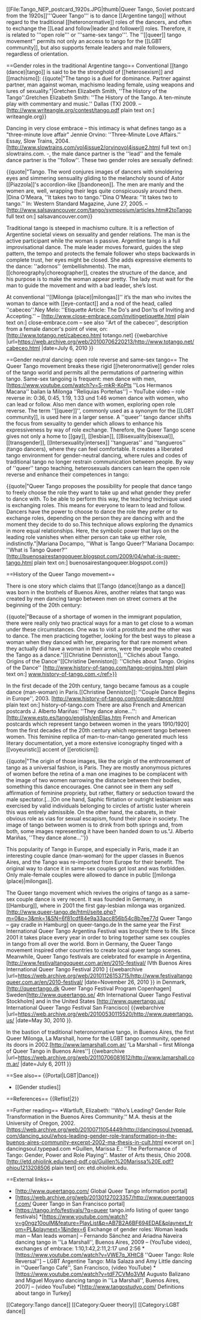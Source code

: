 [[File:Tango_NEP_postcard_1920s.JPG|thumb|Queer Tango, Soviet postcard from the 1920s]]'''Queer Tango''' is to dance [[Argentine tango]] without regard to the traditional [[heteronormative]] roles of the dancers, and often to exchange the [[Lead and follow|leader and follower]] roles. Therefore, it is related to '''open role''' or '''same-sex tango'''. The ''[[queer]] tango movement'' permits not only an access to tango for the [[LGBT community]], but also supports female leaders and male followers, regardless of orientation.

==Gender roles in the traditional Argentine tango==
Conventional [[tango (dance)|tango]] is said to be the stronghold of [[heterosexism]] and [[machismo]]:
{{quote|"The tango is  a duel for dominance. Partner against partner, man against woman, machismo leading female, using weapons and lures of sexuality."|Gretchen Elizabeth Smith, ''The History of the Tango''.<ref>Gretchen Elizabeth Smith: ''The History of the Tango. A ten-minute play with commentary and music.'' Dallas (TX) 2009. –  [http://www.writeangle.org/contest/tango.pdf plain text on:] writeangle.org</ref>}}

Dancing in very close embrace – this intimacy is what defines tango as a "three-minute love affair" <ref>Jennie Orvino: ''Three-Minute Love Affairs.'' Essay, Slow Trains, 2004. [http://www.slowtrains.com/vol4issue2/orvinovol4issue2.html full text on:] slowtrains.com.</ref> -, the male dance partner is the ''lead'' and the female dance partner is the ''follow''. These two gender roles are sexually defined:

{{quote|"Tango. The word conjures images of dancers with smoldering eyes and simmering sensuality gliding to the melancholy sound of Astor [[Piazzola]]'s accordion-like [[bandoneon]]. The men are manly and the women are, well, wrapping their legs quite conspicuously around them.
|Dina O'Meara, ''It takes two to tango.''<ref>Dina O'Meara: ''It takes two to tango.'' In: Western Standard Magazine, June 27, 2005. – [http://www.salsavancouver.com/tango/symposium/articles.htm#2toTango full text on:] salsavancouver.com</ref>}}

Traditional tango is steeped in machismo culture. It is a reflection of Argentine societal views on sexuality and gender relations. The man is the active participant while the woman is passive. Argentine tango is a full improvisational dance. The male leader moves forward, guides the step pattern, the tempo and protects the female follower who steps backwards in complete trust, her eyes might be closed. She adds expressive elements to the dance: ''adornos'' (embellishments). The man, [[choreography|choreographer]], creates the structure of the dance, and his purpose is to make the woman appear pretty. The lady must wait for the man to guide the movement and with a bad leader, she’s lost.

At conventional ''[[Milonga (place)|milongas]]'' it’s the man who invites the woman to dance with [[eye-contact]] and a nod of the head, called ''cabeceo''.<ref>Ney Melo: ''Etiquette Article: The Do's and Don'ts of Inviting and Accepting.'' – [http://www.close-embrace.com/invitingetiquette.html plain text on:] close-embrace.com – see also ''Art of the cabeceo'', description from a female dancer's point of view, on: [http://www.totango.net/cabeceo.html totango.net] {{webarchive |url=https://web.archive.org/web/20100706220213/http://www.totango.net/cabeceo.html |date=July 6, 2010 }}</ref>

==Gender neutral dancing: open role reverse and same-sex tango==
The Queer Tango movement breaks these rigid [[heteronormative]] gender roles of the tango world and permits all the permutations of partnering within tango. Same-sex tangoing is frequent: men dance with men,<ref>[https://www.youtube.com/watch?v=S-mkR-KoPts ''Los Hermanos Macana'' bailan la Milonga ''Reliquias Porteñas''] – YouTube video – role reverse in: 0:36, 0:45, 1:19, 1:33 und 1:46</ref> women dance with women, who can lead or follow. Also men dance with women, exploring open role reverse. The term ''[[queer]]'', commonly used as a synonym for the [[LGBT community]], is used here in a larger sense. A ''queer'' tango dancer shifts the focus from sexuality to gender which allows to enhance his expressiveness by way of role exchange. Therefore, the Queer Tango scene gives not only a home to [[gay]], [[lesbian]], [[Bisexuality|bisexual]], [[transgender]], [[Intersexuality|intersex]] ''tangueras'' and ''tangueros'' (tango dancers), where they can feel comfortable. It creates a liberated tango environment for gender-neutral dancing, where rules and codes of traditional tango no longer restrain communication between people. By way of ''queer'' tango teaching, heterosexuals dancers can learn the open role reverse and enhance their competences in tango:

{{quote|"Queer Tango proposes the possibility for people that dance tango to freely choose the role they want to take up and what gender they prefer to dance with. To be able to perform this way, the teaching technique used is exchanging roles. This means for everyone to learn to lead and follow. Dancers have the power to choose to dance the role they prefer or to exchange roles, depending on the person they are dancing with and the moment they decide to do so.This technique allows exploring the dynamics in more equal relationships. Here, the symbolic power that lays on the leading role vanishes when either person can take up either role, indistinctly."|Mariana Docampo, ''What is Tango Queer?''<ref>Mariana Docampo: ''What is Tango Queer?'' [http://buenosairestangoqueer.blogspot.com/2009/04/what-is-queer-tango.html plain text on:]  buenosairestangoqueer.blogspot.com</ref>}}

==History of the Queer Tango movement==

There is one story which claims that [[Tango (dance)|tango as a dance]] was born in the brothels of Buenos Aires, another relates that tango was created by men dancing tango between men on street corners at the beginning of the 20th century:

{{quote|"Because of a shortage of women in the immigrant population, there were really only two practical ways for a man to get close to a woman under these circumstances. One was to visit a prostitute and the other was to dance. The men practicing together, looking for the best ways to please a woman when they danced with her, preparing for that rare moment when they actually did have a woman in their arms, were the people who created the Tango as a dance."|[[Christine Denniston]], ''Clichés about Tango. Origins of the Dance''<ref>[[Christine Denniston]]: ''Clichés about Tango. Origins of the Dance'' [http://www.history-of-tango.com/tango-origins.html plain text on:] www.history-of-tango.com.</ref>}}

In the first decade of the 20th century, tango became famous as a couple dance (man-woman) in Paris.<ref name="Denniston">[[Christine Denniston]]: ''Couple Dance Begins in Europe'', 2003. [http://www.history-of-tango.com/couple-dance.html plain text on:] history-of-tango.com</ref>
There are also French and American postcards <ref name="Mariñas">J. Alberto Mariñas: ''They dance alone…'': [http://www.esto.es/tango/english/enEllas.htm French and American postcards which represent tango between women in the years 1910/1920]</ref> from the first decades of the 20th century  which represent tango between women. This feminine replica of man-to-man-tango generated much less literary documentation, yet a more extensive iconography tinged with a [[voyeuristic]] accent of [[eroticism]]:

{{quote|"The origin of those images, like the origin of the enthronement of tango as a universal fashion, is Paris. They are mostly anonymous pictures of women before the retina of a man one imagines to be complacent with the image of two women narrowing the distance between their bodies, something this dance encourages. One cannot see in them any self affirmation of feminine propriety, but rather, flattery or seduction toward the male spectator.[…]On one hand, Saphic flirtation or outright lesbianism was exercised by valid individuals belonging to circles of artistic luster wherein this was entirely admissible. On the other hand, the cabarets, in their obvious role as vias for sexual escapism, found their place in society. The image of tango between women is to drink from both springs and, from both, some images representing it have been handed down to us."J. Alberto Mariñas, ''They dance alone…''<ref name="Mariñas"/>}}

This popularity of Tango in Europe, and especially in Paris, made it an interesting couple dance (man-woman) for the upper classes in Buenos Aires, and the Tango was re-imported from Europe for their benefit.<ref name="Denniston"/> The original way to dance it in same-sex couples got lost and was forbidden. Only male-female couples were allowed to dance in public [[milonga (place)|milongas]].

The Queer tango movement which revives the origins of tango as a same-sex couple dance is very recent. It was founded in Germany, in [[Hamburg]], where in 2001 the first gay-lesbian milonga was organized.<ref>[http://www.queer-tango.de/html/seite.php?m=0&p=3&mk=1&SN=6f81cdf84e9a33acc856b54c8b7ee77d Queer Tango – gay cradle in Hamburg] on queer-tango.de</ref> In the same year the First International Queer Tango Argentina Festival was brought  there to life. Since 2001 it takes place every year in order to bring together same sex couples in tango from all over the world.
Born in Germany, the Queer Tango movement inspired other countries to create local queer tango scenes. Meanwhile, Queer Tango festivals are celebrated for example in  Argentina,<ref>[http://www.festivaltangoqueer.com.ar/en/2010-festival/ IVth Buenos Aires International Queer Tango Festival 2010 ] {{webarchive |url=https://web.archive.org/web/20101126153715/http://www.festivaltangoqueer.com.ar/en/2010-festival/ |date=November 26, 2010 }}</ref> in Denmark,<ref>[http://queertango.dk Queer Tango Festival Program Copenhagen]</ref>  Sweden<ref>[http://www.queertango.se/  4th International Queer Tango Festival Stockholm]</ref> and in the United States <ref>[http://www.queertango.us/ International Queer Tango Festival San Francisco] {{webarchive |url=https://web.archive.org/web/20100530115520/http://www.queertango.us/ |date=May 30, 2010 }}.</ref>

In the bastion of traditional heteronormative tango, in Buenos Aires, the first Queer Milonga, La Marshall, home for the LGBT tango community, opened its doors in 2002.<ref>[http://www.lamarshall.com.ar/  'La Marshall – first Milonga of  Queer Tango in  Buenos Aires''] {{webarchive |url=https://web.archive.org/web/20110706081612/http://www.lamarshall.com.ar/ |date=July 6, 2011 }}</ref>

==See also==
{{Portal|LGBT|Dance}}
* [[Gender studies]]

==References==
{{Reflist|2}}

==Further reading==
*Wartluft, Elizabeth: ''Who’s Leading? Gender Role Transformation in the Buenos Aires Community.'' M.A. thesis at the University of Oregon, 2002. [https://web.archive.org/web/20100711054449/http://dancingsoul.typepad.com/dancing_soul/whos-leading-gender-role-transformation-in-the-buenos-aires-community-excerpt-2002-ma-thesis-in-cult.html  excerpt on:] dancingsoul.typepad.com
*Guillen, Marissa E.: ''The Performance of Tango: Gender, Power and Role Playing''. Master of Arts thesis, Ohio 2008. [http://etd.ohiolink.edu/send-pdf.cgi/Guillen%20Marissa%20E.pdf?ohiou1213208506 plain text] on:  etd.ohiolink.edu.

==External links==
* [http://www.queertango.com/ Global Queer Tango information portal]
* [https://web.archive.org/web/20130127023357/http://www.queertangosf.com/ Queer Tango in San Francisco portal]
* [https://tango.info/festivals/?q=queer tango.info listing of queer tango festivals]
*[https://www.youtube.com/watch?v=g0ngz10oulM&feature=PlayList&p=AB7B2A6BF694EDAE&playnext_from=PL&playnext=1&index=6 Exchange of gender roles: Woman leads man – Man leads woman] – Fernando Sánchez and Ariadna Naveira dancing tango in ''La Marshall'', Buenos Aires, 2009 – (YouTube video), exchanges of embrace: 1:10,1:42,2:11,2:17 und 2:56
*[https://www.youtube.com/watch?v=VWE7q_XHtC8 ''Queer Tango: Role Reversal''] – LGBT Argentine Tango: Mila Salaza and Amy Little dancing in ''QueerTango Café'', San Francisco, (video YouTube)
*[https://www.youtube.com/watch?v=tdF7CVMo3VM Augusto Balizano and Miguel Moyano dancing tango in ''La Marshall'', Buenos Aires, 2007] – (video YouTube)
*[http://www.tangostudyo.com/ Definitions about tango in Turkey]

[[Category:Tango dance]]
[[Category:Queer theory]]
[[Category:LGBT dance]]

